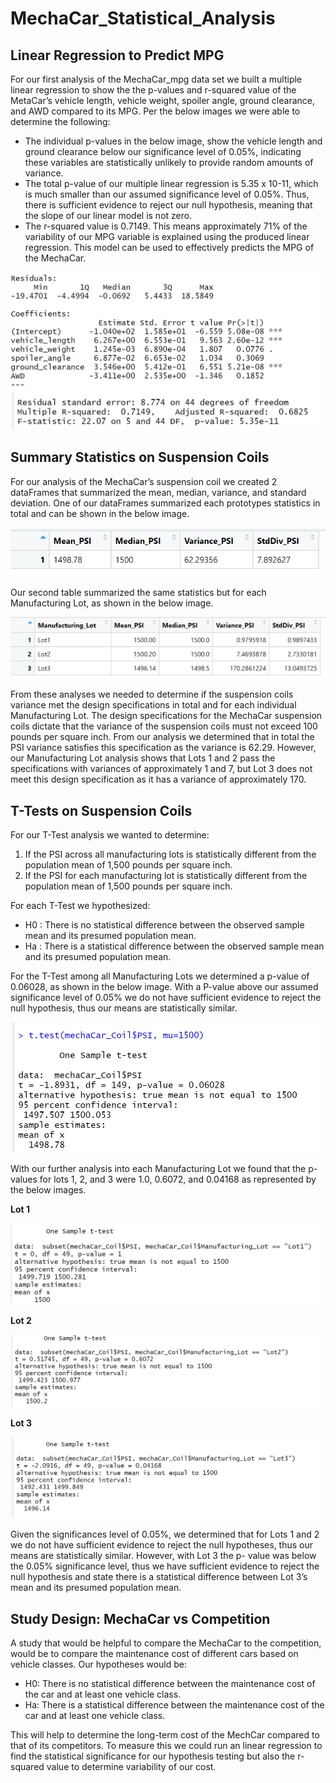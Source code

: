 # MechaCar_Statistical_Analysis

## Linear Regression to Predict MPG

For our first analysis of the MechaCar_mpg data set we built a multiple linear regression to show the the p-values and r-squared value of the MetaCar’s  vehicle length,  vehicle weight, spoiler angle, ground clearance, and AWD compared to its MPG. Per the below images we were able to determine the following:

  -	The individual p-values in the below image, show the vehicle length and ground clearance below our significance level of 0.05%, indicating these variables are statistically unlikely to provide random amounts of variance.
  -	The total p-value of our multiple linear regression is 5.35 x 10-11, which is much smaller than our assumed significance level of 0.05%. Thus, there is sufficient evidence to reject our null hypothesis, meaning that the slope of our linear model is not zero.
  -	The r-squared value is 0.7149. This means approximately 71% of the variability of our MPG variable is explained using the produced linear regression. This model can be used to effectively predicts the MPG of the MechaCar.

![ Fig 2]( https://github.com/lmacera/MechaCar_Statistical_Analysis/blob/main/Resources/Fig%202.PNG )
![ Fig 3]( https://github.com/lmacera/MechaCar_Statistical_Analysis/blob/main/Resources/Fig%203.PNG )

## Summary Statistics on Suspension Coils

For our analysis of the MechaCar’s suspension coil we created 2 dataFrames that summarized the mean, median, variance, and standard deviation. One of our dataFrames summarized each prototypes statistics in total and can be shown in the below image.

![ Fig 4](https://github.com/lmacera/MechaCar_Statistical_Analysis/blob/main/Resources/Fig%204.PNG )

Our second table summarized the same statistics but for each Manufacturing Lot, as shown in the below image.

![ Fig 5]( https://github.com/lmacera/MechaCar_Statistical_Analysis/blob/main/Resources/Fig%205.PNG )

From these analyses we needed to determine if the suspension coils variance met the design specifications in total and for each individual Manufacturing Lot. The design specifications for the MechaCar suspension coils dictate that the variance of the suspension coils must not exceed 100 pounds per square inch. From our analysis we determined that in total the PSI variance satisfies this specification as the variance is 62.29. However, our Manufacturing Lot analysis shows that Lots 1 and 2 pass the specifications with variances of approximately 1 and 7, but Lot 3 does not meet this design specification as it has a variance of approximately 170.

## T-Tests on Suspension Coils

For our T-Test analysis we wanted to determine:

1.	If the PSI across all manufacturing lots is statistically different from the population mean of 1,500 pounds per square inch.
2.	If the PSI for each manufacturing lot is statistically different from the population mean of 1,500 pounds per square inch.

For each T-Test we hypothesized:

  - H0 : There is no statistical difference between the observed sample mean and its presumed population mean.
  - Ha : There is a statistical difference between the observed sample mean and its presumed population mean.

For the T-Test among all Manufacturing Lots we determined a p-value of 0.06028, as shown in the below image. With a P-value above our assumed significance level of 0.05% we do not have sufficient evidence to reject the null hypothesis, thus our means are statistically similar.

![ Fig 6]( https://github.com/lmacera/MechaCar_Statistical_Analysis/blob/main/Resources/Fig%206.PNG )

With our further analysis into each Manufacturing Lot we found that the p-values for lots 1, 2, and 3 were 1.0, 0.6072, and 0.04168 as represented by the below images. 

**Lot 1**

![ Fig 7](https://github.com/lmacera/MechaCar_Statistical_Analysis/blob/main/Resources/Fig%207.PNG )

**Lot 2**

![ Fig 8]( https://github.com/lmacera/MechaCar_Statistical_Analysis/blob/main/Resources/Fig%208.PNG )

**Lot 3**

![ Fig 9]( https://github.com/lmacera/MechaCar_Statistical_Analysis/blob/main/Resources/Fig%209.PNG )

Given the significances level of 0.05%, we determined that for Lots 1 and 2 we do not have sufficient evidence to reject the null hypotheses, thus our means are statistically similar. However, with Lot 3 the p- value was below the 0.05% significance level, thus we have sufficient evidence to reject the null hypothesis and state there is a statistical difference between Lot 3’s mean and its presumed population mean.

## Study Design: MechaCar vs Competition

A study that would be helpful to compare the MechaCar to the competition, would be to compare the maintenance cost of different cars based on vehicle classes. Our hypotheses would be:
  - H0: There is no statistical difference between the maintenance cost of the car and at least one vehicle class.
  - Ha: There is a statistical difference between the maintenance cost of the car and at least one vehicle class.

This will help to determine the long-term cost of the MechCar compared to that of its competitors. To measure this we could run an linear regression to find the statistical significance for our hypothesis testing but also the r-squared value to determine variability of our cost.
